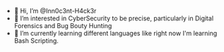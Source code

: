 - 👋 Hi, I’m @Inn0c3nt-H4ck3r
- 👀 I’m interested in CyberSecurity to be precise, particularly in Digital Forensics and Bug Bouty Hunting
- 🌱 I’m currently learning different languages like right now I'm learning Bash Scripting.

<!---
Inn0c3nt-H4ck3r/Inn0c3nt-H4ck3r is a ✨ special ✨ repository because its `README.md` (this file) appears on your GitHub profile.
You can click the Preview link to take a look at your changes.
--->
